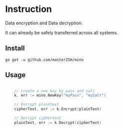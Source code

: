 # Instruction

Data encryption and Data decryption.

It can already be safely transferred across all systems.

## Install

```
go get -u github.com/masterZSH/mino
```

## Usage

```go

    // create a new key by pass and salt
	k, err := mino.NewKey("myPass", "mySalt")

    // Encrypt plaintext
    cipherText, err := k.Encrypt(plainText)

    // Decrypt ciphertext
    plainText, err := k.Decrypt(cipherText)

```
